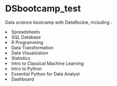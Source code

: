 # DSbootcamp_test
Data science bootcamp with DataRockie, including :

<li>
Spreadsheets
<li>
SQL Database
<li>
R Programming
<li>
Data Transformation
<li>
Data Visualization
<li>
Statistics
<li>
Intro to Classical Machine Learning
<li>
Intro to Python
<li>
Essential Python for Data Analyst
<li>
Dashboard
</li>
